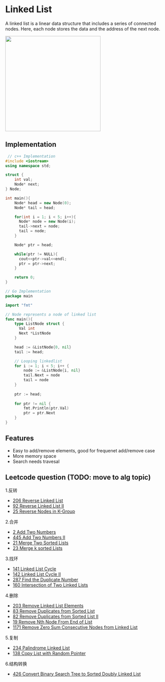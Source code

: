 # Linked List

A linked list is a linear data structure that includes a series of connected nodes. 
Here, each node stores the data and the address of the next node.

<img src="../assets/single_linked_list.png" width="300" />

## Implementation
```c++
 // c++ Implementation
#include <iostream>
using namespace std;

struct {
    int val;
    Node* next;
} Node;

int main(){
    Node* head = new Node(0);
    Node* tail = head;

    for(int i = 1; i < 5; i++){
      Node* node = new Node(i);
      tail->next = node; 
      tail = node;
    }

    Node* ptr = head;

    while(ptr != NULL){
      cout<<ptr->val<<endl;
      ptr = ptr->next;
    }

    return 0;
}
```

```go
// Go Implementation
package main

import "fmt"

// Node represents a node of linked list
func main(){
    type ListNode struct {
      Val int
      Next *ListNode
    }

    head := &ListNode{0, nil}
    tail := head;

    // Looping linkedlist
    for i := 1; i < 5; i++ {
        node := &ListNode{i, nil}
        tail.Next = node
        tail = node
    }
	
	ptr := head;
	
	for ptr != nil {
		fmt.Println(ptr.Val)
		ptr = ptr.Next
	}
}

```

## Features
* Easy to add/remove elements, good for frequenet add/remove case
* More memory space
* Search needs travesal

## Leetcode question (TODO: move to alg topic)
1.反转
- [206 Reverse Linked List](../../leetcode_questions/206_reverse_linked_list.md)
- [92 Reverse Linked List II](../../leetcode_questions/92_reverse_linked_list_II.md)
- [25 Reverse Nodes in K-Group](../../leetcode_questions/25_reverse_nodes_in_k_group.md)

2.合并
- [2 Add Two Numbers](../../leetcode_questions/2_add_two_numbers.md)
- [445 Add Two Numbers II](../../leetcode_questions/445_add_two_numbers_II.md)
- [21 Merge Two Sorted Lists](../../leetcode_questions/21_merge_two_sorted_lists.md)
- [23 Merge k sorted Lists](../../leetcode_questions/23_merge_k_sorted_lists.md)

3.找环
- [141 Linked List Cycle](../../leetcode_questions/141_linked_list_cycle.md)
- [142 Linked List Cycle II](../../leetcode_questions/142_linked_list_cycle.md)
- [287 Find the Duplicate Number](../../leetcode_questions/287_find_the_duplicate_number.md)
- [160 Intersection of Two Linked Lists](../../leetcode_questions/160_intersection_of_two_linked_lists.md)

4.删除
- [203 Remove Linked List Elements](../../leetcode_questions/203_remove_linked_list_elements.md)
- [83 Remove Duplicates from Sorted List](../../leetcode_questions/83_remove_duplicates_from_sorted_list.md)
- [82 Remove Duplicates from Sorted List II](../../leetcode_questions/82_remove_duplicates_from_sorted_list_II.md)
- [19 Remove Nth Node From End of List](../../leetcode_questions/19_remove_Nth_node_from_end_of_list.md)
- [1171 Remove Zero Sum Consecutive Nodes from Linked List](../../leetcode_questions/1171_remove_zero_sum_consecutive_nodes_from_linkedlist.md)

5.复制
- [234 Palindrome Linked List](../../leetcode_questions/234_palindrome_linked_list.md)
- [138 Copy List with Random Pointer](../../leetcode_questions/138_copy_list_with_random_pointer.md)

6.结构转换
- [426 Convert Binary Search Tree to Sorted Doubly Linked List](../../leetcode_questions/426_convert_binary_search_tree_to_sorted_doubly_linked_list.md)

